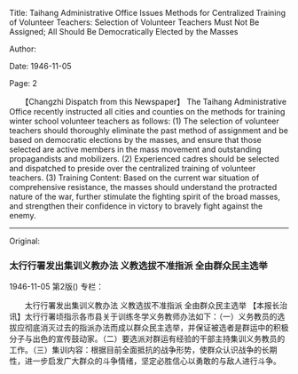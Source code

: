 Title: Taihang Administrative Office Issues Methods for Centralized Training of Volunteer Teachers: Selection of Volunteer Teachers Must Not Be Assigned; All Should Be Democratically Elected by the Masses

Author:

Date: 1946-11-05

Page: 2

　　【Changzhi Dispatch from this Newspaper】 The Taihang Administrative Office recently instructed all cities and counties on the methods for training winter school volunteer teachers as follows: (1) The selection of volunteer teachers should thoroughly eliminate the past method of assignment and be based on democratic elections by the masses, and ensure that those selected are active members in the mass movement and outstanding propagandists and mobilizers. (2) Experienced cadres should be selected and dispatched to preside over the centralized training of volunteer teachers. (3) Training Content: Based on the current war situation of comprehensive resistance, the masses should understand the protracted nature of the war, further stimulate the fighting spirit of the broad masses, and strengthen their confidence in victory to bravely fight against the enemy.



<hr /> 

Original: 


### 太行行署发出集训义教办法  义教选拔不准指派  全由群众民主选举

1946-11-05
第2版()
专栏：

　　太行行署发出集训义教办法
    义教选拔不准指派
    全由群众民主选举
    【本报长治讯】太行行署顷指示各市县关于训练冬学义务教师办法如下：（一）义务教员的选拔应彻底消灭过去的指派办法而成以群众民主选举，并保证被选者是群运中的积极分子与出色的宣传鼓动家。（二）要选派对群运有经验的干部主持集训义务教员的工作。（三）集训内容：根据目前全面抵抗的战争形势，使群众认识战争的长期性，进一步启发广大群众的斗争情绪，坚定必胜信心以勇敢的与敌人进行斗争。
